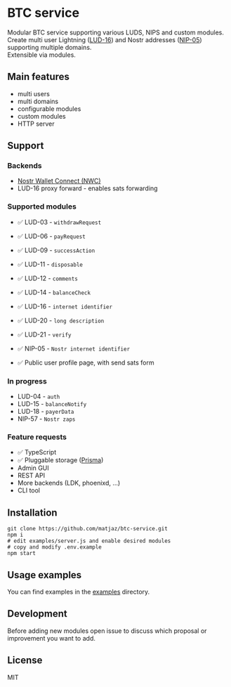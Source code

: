 # BTC service

Modular BTC service supporting various LUDS, NIPS and custom modules.\
Create multi user Lightning ([LUD-16](https://github.com/lnurl/luds/blob/luds/16.md)) and Nostr addresses ([NIP-05](https://github.com/nostr-protocol/nips/blob/master/05.md)) supporting multiple domains.\
Extensible via modules.

## Main features

- multi users
- multi domains
- configurable modules
- custom modules
- HTTP server

## Support

### Backends

- [Nostr Wallet Connect (NWC)](https://nwc.dev/)
- LUD-16 proxy forward - enables sats forwarding

### Supported modules

- ✅ LUD-03 - `withdrawRequest`
- ✅ LUD-06 - `payRequest`
- ✅ LUD-09 - `successAction`
- ✅ LUD-11 - `disposable`
- ✅ LUD-12 - `comments`
- ✅ LUD-14 - `balanceCheck`
- ✅ LUD-16 - `internet identifier`
- ✅ LUD-20 - `long description`
- ✅ LUD-21 - `verify`
- ✅ NIP-05 - `Nostr internet identifier`

- ✅ Public user profile page, with send sats form

### In progress

- LUD-04 - `auth`
- LUD-15 - `balanceNotify`
- LUD-18 - `payerData`
- NIP-57 - `Nostr zaps`

### Feature requests

- ✅ TypeScript
- ✅ Pluggable storage ([Prisma](https://www.prisma.io/))
- Admin GUI
- REST API
- More backends (LDK, phoenixd, ...)
- CLI tool

## Installation

    git clone https://github.com/matjaz/btc-service.git
    npm i
    # edit examples/server.js and enable desired modules
    # copy and modify .env.example
    npm start

## Usage examples

You can find examples in the [examples](examples/) directory.

## Development

Before adding new modules open issue to discuss which proposal or improvement you want to add.

## License

MIT
